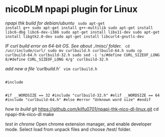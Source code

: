 nicoDLM npapi plugin for Linux
=====

*npapi thk build for debian/ubuntu*
<code>
sudo apt-get install g++
sudo apt-get install g++-multilib
sudo apt-get install libc6-dbg libc6-dev-i386
sudo apt-get install libx11-dev
sudo apt-get install libgtk2.0-dev
sudo apt-get install libcurl4-gnutls-dev
</code>

*IF curl build error on 64-bit OS. See about ./misc/ folder.*
<code>
cd /usr/include/curl/
sudo mv curlbuild.h curlbuild-64.h
sudo cp curlbuild-64.h curlbuild-32.h
sudo sed -i 's/#define CURL_SIZEOF_LONG 8/#define CURL_SIZEOF_LONG 4/g' curlbuild-32.h
</code>

*add new a file 'curlbuild.h'*
<code>
vim curlbuild.h
</code>

<code>
#include <bits/wordsize.h>

#if __WORDSIZE == 32
#include "curlbuild-32.h"
#elif __WORDSIZE == 64
#include "curlbuild-64.h"
#else
#error "Unknown word size"
#endif
</code>

*how to build*
git https://github.com/kilfu0701/npapi-thk-nico-dl-linux.git
cd npapi-thk-nico-dl
make

*test in chrome*
Open chrome extension manager, and enable developer mode.
Select load from unpack files and choose /test/ folder.

